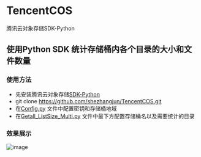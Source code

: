 # TencentCOS
腾讯云对象存储SDK-Python

## 使用Python SDK 统计存储桶内各个目录的大小和文件数量

### 使用方法

* 先安装腾讯云对象存储[SDK-Python](https://cloud.tencent.com/document/product/436/12269)
* git clone https://github.com/shezhangjun/TencentCOS.git
* 在[Config.py](https://github.com/shezhangjun/TencentCOS/blob/master/Python_SDK/COS_Getall_ListSize_Multi/Configs.py) 文件中配置密钥和存储桶地域
* 在[Getall_ListSize_Multi.py](https://github.com/shezhangjun/TencentCOS/blob/master/Python_SDK/COS_Getall_ListSize_Multi/Getall_ListSize_Multi.py) 文件中最下方配置存储桶名以及需要统计的目录

### 效果展示
![image](https://cos.iclay.cn/Page/GitHub_Page_Bed/1.png)
